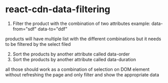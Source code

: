 ﻿# react-cdn-data-filtering
1) Filter the product with the combination of two attributes
example:
data-from="sdf"
data-to="ddf"

products will have multiple list with the different combinations but it needs to be filtered by the select filed

2) Sort the products by another attribute called data-order
3) Sort the products by another attribute called data-duration

all those should work as a combination of selection on DOM element without refreshing the page and only filter and show the appropriate data
